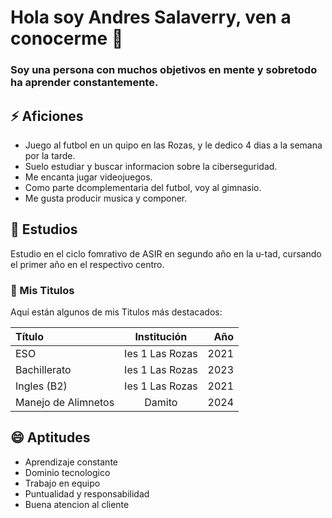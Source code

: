# Hola soy Andres Salaverry, ven a conocerme 👋

### Soy una persona con muchos objetivos en mente y sobretodo ha aprender constantemente.

## ⚡ Aficiones
- Juego al futbol en un quipo en las Rozas, y le dedico 4 dias a la semana por la tarde.
- Suelo estudiar y buscar informacion sobre la ciberseguridad.
- Me encanta jugar videojuegos.
- Como parte dcomplementaria del futbol, voy al gimnasio.
- Me gusta producir musica y componer.

## 💬 Estudios
Estudio en el ciclo fomrativo de ASIR en segundo año en la u-tad, cursando el primer año en el respectivo centro.
  ### 📜 Mis Titulos

Aquí están algunos de mis Titulos más destacados:

| **Título**                  | **Institución**             | **Año** |
|:--------------------------- |:---------------------------:|--------:|
| ESO                         | Ies 1 Las Rozas           | 2021  |
| Bachillerato                | Ies 1 Las Rozas           | 2023  |
| Ingles (B2)                 | Ies 1 Las Rozas           | 2021  |
| Manejo de Alimnetos         | Damito                    | 2024  |

## 😄 Aptitudes 
- Aprendizaje constante
- Dominio tecnologico
- Trabajo en equipo
- Puntualidad y responsabilidad
- Buena atencion al cliente


